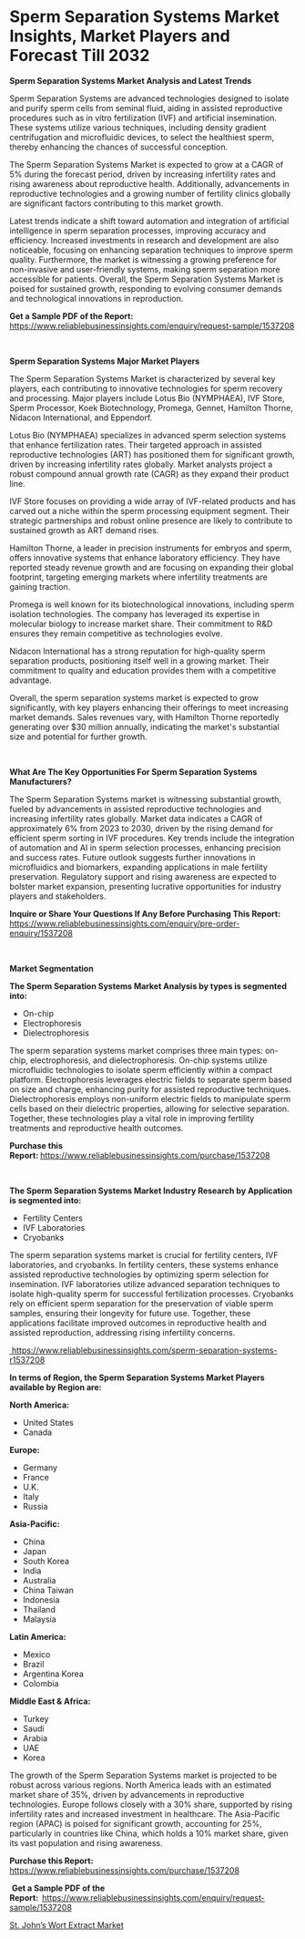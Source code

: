 <p><h1>Sperm Separation Systems Market Insights, Market Players and Forecast Till 2032</h1></p><p><strong>Sperm Separation Systems Market Analysis and Latest Trends</strong></p>
<p><p>Sperm Separation Systems are advanced technologies designed to isolate and purify sperm cells from seminal fluid, aiding in assisted reproductive procedures such as in vitro fertilization (IVF) and artificial insemination. These systems utilize various techniques, including density gradient centrifugation and microfluidic devices, to select the healthiest sperm, thereby enhancing the chances of successful conception.</p><p>The Sperm Separation Systems Market is expected to grow at a CAGR of 5% during the forecast period, driven by increasing infertility rates and rising awareness about reproductive health. Additionally, advancements in reproductive technologies and a growing number of fertility clinics globally are significant factors contributing to this market growth. </p><p>Latest trends indicate a shift toward automation and integration of artificial intelligence in sperm separation processes, improving accuracy and efficiency. Increased investments in research and development are also noticeable, focusing on enhancing separation techniques to improve sperm quality. Furthermore, the market is witnessing a growing preference for non-invasive and user-friendly systems, making sperm separation more accessible for patients. Overall, the Sperm Separation Systems Market is poised for sustained growth, responding to evolving consumer demands and technological innovations in reproduction.</p></p>
<p><strong>Get a Sample PDF of the Report:&nbsp;</strong> <a href="https://www.reliablebusinessinsights.com/enquiry/request-sample/1537208?utm_campaign=2738&utm_medium=2&utm_source=Github&utm_content=ia&utm_term=24032025&utm_id=sperm-separation-systems">https://www.reliablebusinessinsights.com/enquiry/request-sample/1537208</a></p>
<p>&nbsp;</p>
<p><strong>Sperm Separation Systems Major Market Players</strong></p>
<p><p>The Sperm Separation Systems Market is characterized by several key players, each contributing to innovative technologies for sperm recovery and processing. Major players include Lotus Bio (NYMPHAEA), IVF Store, Sperm Processor, Koek Biotechnology, Promega, Gennet, Hamilton Thorne, Nidacon International, and Eppendorf.</p><p>Lotus Bio (NYMPHAEA) specializes in advanced sperm selection systems that enhance fertilization rates. Their targeted approach in assisted reproductive technologies (ART) has positioned them for significant growth, driven by increasing infertility rates globally. Market analysts project a robust compound annual growth rate (CAGR) as they expand their product line.</p><p>IVF Store focuses on providing a wide array of IVF-related products and has carved out a niche within the sperm processing equipment segment. Their strategic partnerships and robust online presence are likely to contribute to sustained growth as ART demand rises.</p><p>Hamilton Thorne, a leader in precision instruments for embryos and sperm, offers innovative systems that enhance laboratory efficiency. They have reported steady revenue growth and are focusing on expanding their global footprint, targeting emerging markets where infertility treatments are gaining traction.</p><p>Promega is well known for its biotechnological innovations, including sperm isolation technologies. The company has leveraged its expertise in molecular biology to increase market share. Their commitment to R&D ensures they remain competitive as technologies evolve.</p><p>Nidacon International has a strong reputation for high-quality sperm separation products, positioning itself well in a growing market. Their commitment to quality and education provides them with a competitive advantage.</p><p>Overall, the sperm separation systems market is expected to grow significantly, with key players enhancing their offerings to meet increasing market demands. Sales revenues vary, with Hamilton Thorne reportedly generating over $30 million annually, indicating the market's substantial size and potential for further growth.</p></p>
<p>&nbsp;</p>
<p><strong>What Are The Key Opportunities For Sperm Separation Systems Manufacturers?</strong></p>
<p><p>The Sperm Separation Systems market is witnessing substantial growth, fueled by advancements in assisted reproductive technologies and increasing infertility rates globally. Market data indicates a CAGR of approximately 6% from 2023 to 2030, driven by the rising demand for efficient sperm sorting in IVF procedures. Key trends include the integration of automation and AI in sperm selection processes, enhancing precision and success rates. Future outlook suggests further innovations in microfluidics and biomarkers, expanding applications in male fertility preservation. Regulatory support and rising awareness are expected to bolster market expansion, presenting lucrative opportunities for industry players and stakeholders.</p></p>
<p><strong>Inquire or Share Your Questions If Any Before Purchasing This Report:</strong> <a href="https://www.reliablebusinessinsights.com/enquiry/pre-order-enquiry/1537208?utm_campaign=2738&utm_medium=2&utm_source=Github&utm_content=ia&utm_term=24032025&utm_id=sperm-separation-systems">https://www.reliablebusinessinsights.com/enquiry/pre-order-enquiry/1537208</a></p>
<p>&nbsp;</p>
<p><strong>Market Segmentation</strong></p>
<p><strong>The Sperm Separation Systems Market Analysis by types is segmented into:</strong></p>
<p><ul><li>On-chip</li><li>Electrophoresis</li><li>Dielectrophoresis</li></ul></p>
<p><p>The sperm separation systems market comprises three main types: on-chip, electrophoresis, and dielectrophoresis. On-chip systems utilize microfluidic technologies to isolate sperm efficiently within a compact platform. Electrophoresis leverages electric fields to separate sperm based on size and charge, enhancing purity for assisted reproductive techniques. Dielectrophoresis employs non-uniform electric fields to manipulate sperm cells based on their dielectric properties, allowing for selective separation. Together, these technologies play a vital role in improving fertility treatments and reproductive health outcomes.</p></p>
<p><strong>Purchase this Report:&nbsp;</strong><a href="https://www.reliablebusinessinsights.com/purchase/1537208?utm_campaign=2738&utm_medium=2&utm_source=Github&utm_content=ia&utm_term=24032025&utm_id=sperm-separation-systems">https://www.reliablebusinessinsights.com/purchase/1537208</a></p>
<p>&nbsp;</p>
<p><strong>The Sperm Separation Systems Market Industry Research by Application is segmented into:</strong></p>
<p><ul><li>Fertility Centers</li><li>IVF Laboratories</li><li>Cryobanks</li></ul></p>
<p><p>The sperm separation systems market is crucial for fertility centers, IVF laboratories, and cryobanks. In fertility centers, these systems enhance assisted reproductive technologies by optimizing sperm selection for insemination. IVF laboratories utilize advanced separation techniques to isolate high-quality sperm for successful fertilization processes. Cryobanks rely on efficient sperm separation for the preservation of viable sperm samples, ensuring their longevity for future use. Together, these applications facilitate improved outcomes in reproductive health and assisted reproduction, addressing rising infertility concerns.</p></p>
<p><a href="https://www.reliablebusinessinsights.com/sperm-separation-systems-r1537208?utm_campaign=2738&utm_medium=2&utm_source=Github&utm_content=ia&utm_term=24032025&utm_id=sperm-separation-systems">&nbsp;https://www.reliablebusinessinsights.com/sperm-separation-systems-r1537208</a></p>
<p><strong>In terms of Region, the Sperm Separation Systems Market Players available by Region are:</strong></p>
<p>
    <p> <strong> North America: </strong>
        <ul>
            <li>United States</li>
            <li>Canada</li>
        </ul>
        </p> 
    <p> <strong> Europe: </strong>
        <ul>
            <li>Germany</li>
            <li>France</li>
            <li>U.K.</li>
            <li>Italy</li>
            <li>Russia</li>
        </ul>
        </p> 
    <p> <strong> Asia-Pacific: </strong>
        <ul>
            <li>China</li>
            <li>Japan</li>
            <li>South Korea</li>
            <li>India</li>
            <li>Australia</li>
            <li>China Taiwan</li>
            <li>Indonesia</li>
            <li>Thailand</li>
            <li>Malaysia</li>
        </ul>
        </p> 
    <p> <strong> Latin America: </strong>
        <ul>
            <li>Mexico</li>
            <li>Brazil</li>
            <li>Argentina Korea</li>
            <li>Colombia</li>
        </ul>
        </p> 
    <p> <strong> Middle East & Africa: </strong>
        <ul>
            <li>Turkey</li>
            <li>Saudi</li>
            <li>Arabia</li>
            <li>UAE</li>
            <li>Korea</li>
        </ul>
    </p>
    </p>
<p><p>The growth of the Sperm Separation Systems market is projected to be robust across various regions. North America leads with an estimated market share of 35%, driven by advancements in reproductive technologies. Europe follows closely with a 30% share, supported by rising infertility rates and increased investment in healthcare. The Asia-Pacific region (APAC) is poised for significant growth, accounting for 25%, particularly in countries like China, which holds a 10% market share, given its vast population and rising awareness.</p></p>
<p><strong>Purchase this Report: </strong><a href="https://www.reliablebusinessinsights.com/purchase/1537208?utm_campaign=2738&utm_medium=2&utm_source=Github&utm_content=ia&utm_term=24032025&utm_id=sperm-separation-systems">https://www.reliablebusinessinsights.com/purchase/1537208</a></p>
<p>&nbsp;<strong>Get a Sample PDF of the Report:&nbsp;&nbsp;</strong><a href="https://www.reliablebusinessinsights.com/enquiry/request-sample/1537208?utm_campaign=2738&utm_medium=2&utm_source=Github&utm_content=ia&utm_term=24032025&utm_id=sperm-separation-systems">https://www.reliablebusinessinsights.com/enquiry/request-sample/1537208</a></p>
<p><strong></strong></p>
<p><p><a href="https://github.com/saaindosya/Market-Research-Report-List-1/blob/main/st-johns-wort-extract-market.md?utm_campaign=2738&utm_medium=2&utm_source=Github&utm_content=ia&utm_term=24032025&utm_id=sperm-separation-systems">St. John’s Wort Extract Market</a></p></p>